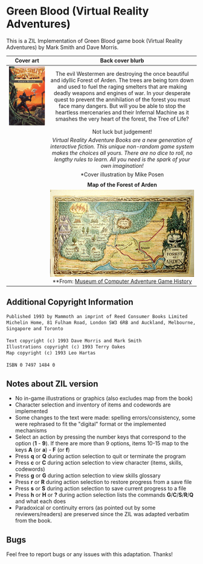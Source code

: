 # Green Blood (Virtual Reality Adventures)

This is a ZIL Implementation of Green Blood game book (Virtual Reality Adventures) by Mark Smith and Dave Morris.

| **Cover art** | **Back cover blurb**|
|:-:|:-:|
|![Cover Art](/images/green-blood.png)|The evil Westermen are destroying the once beautiful and idyllic Forest of Arden. The trees are being torn down and used to fuel the raging smelters that are making deadly weapons and engines of war. In your desperate quest to prevent the annihilation of the forest you must face many dangers. But will you be able to stop the heartless mercenaries and their Infernal Machine as it smashes the very heart of the forest, the Tree of Life?|
| |Not luck but judgement!|
| |*Virtual Reality Adventure Books are a new generation of interactive fiction. This unique non-random game system makes the choices all yours. There are no dice to roll, no lengthy rules to learn. All you need is the spark of your own imagination!*|
| |*Cover illustration by Mike Posen|
| | |
| |**Map of the Forest of Arden**|
| |![Map](/images/forest-of-arden.jpg)<br>**From: [Museum of Computer Adventure Game History](https://mocagh.org/loadpage.php?getcompany=otherbook)|

## Additional Copyright Information 

```
Published 1993 by Mammoth an imprint of Reed Consumer Books Limited
Michelin Home, 81 Fulham Road, London SW3 6RB and Auckland, Melbourne, Singapore and Toronto

Text copyright (c) 1993 Dave Morris and Mark Smith
Illustrations copyright (c) 1993 Terry Oakes
Map copyright (c) 1993 Leo Hartas

ISBN 0 7497 1484 0
```

## Notes about ZIL version

- No in-game illustrations or graphics (also excludes map from the book)
- Character selection and inventory of items and codewords are implemented
- Some changes to the text were made: spelling errors/consistency, some were rephrased to fit the "digital" format or the implemented mechanisms 
- Select an action by pressing the number keys that correspond to the option (**1** - **9**). If there are more than 9 options, items 10-15 map to the keys **A** (or **a**) - **F** (or **f**)
- Press **q** or **Q** during action selection to quit or terminate the program
- Press **c** or **C** during action selection to view character (items, skills, codewords)
- Press **g** or **G** during action selection to view skills glossary
- Press **r** or **R** during action selection to restore progress from a save file
- Press **s** or **S** during action selection to save current progress to a file
- Press **h** or **H** or **?** during action selection lists the commands **G**/**C**/**S**/**R**/**Q** and what each does 
- Paradoxical or continuity errors (as pointed out by some reviewers/readers) are preserved since the ZIL was adapted verbatim from the book.

## Bugs

Feel free to report bugs or any issues with this adaptation. Thanks!
